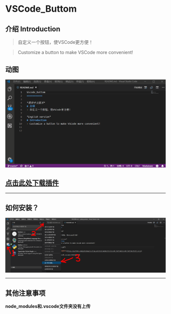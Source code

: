 VSCode_Buttom
===========

## 介绍 Introduction
> 自定义一个按钮，使VSCode更方便！

> Customize a button to make VSCode more convenient!

## 动图

![动图](./1.gif)

## [点击此处下载插件](https://github.com/grdaimap/scaling-potato/raw/master/vscode_buttom/vscode-buttom-0.0.1.vsix)

---------------------------

## 如何安装？

![截图](./1.png)

----------------------
## 其他注意事项

**node_modules和.vscode文件夹没有上传**
